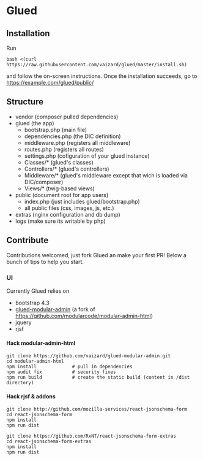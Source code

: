 # Glued

## Installation

Run

```
bash <(curl https://raw.githubusercontent.com/vaizard/glued/master/install.sh)
```

and follow the on-screen instructions. Once the installation succeeds, go to
https://example.com/glued/public/ 

## Structure

- vendor (composer pulled dependencies)
- glued (the app)
  - bootstrap.php (main file)
  - dependencies.php (the DIC definition)
  - middleware.php (registers all middleware)
  - routes.php (registers all routes)
  - settings.php (cofiguration of your glued instance)
  - Classes/* (glued's classes)
  - Controllers/* (glued's controllers)
  - Middleware/* (glued's middleware except that wich is loaded via DIC/composer)
  - Views/* (twig-based views)
- public (document root for app users)
  - index.php (just includes glued/bootstrap.php)
  - all public files (css, images, js, etc.)
- extras (nginx configuration and db dump)
- logs (make sure its writable by php)

## Contribute

Contributions welcomed, just fork Glued an make your first PR! Below a bunch of tips to help you start.

### UI 

Currently Glued relies on

- bootstrap 4.3
- [glued-modular-admin](https://github.com/vaizard/glued-modular-admin) (a fork of https://github.com/modularcode/modular-admin-html)
- jquery
- rjsf

#### Hack modular-admin-html

```
git clone https://github.com/vaizard/glued-modular-admin.git
cd modular-admin-html
npm install             # pull in dependencies
npm audit fix           # security fixes
npm run build           # create the static build (content in /dist directory)
```

#### Hack rjsf & addons

```
git clone http://github.com/mozilla-services/react-jsonschema-form
cd react-jsonschema-form
npm install
npm run dist

git clone https://github.com/RxNT/react-jsonschema-form-extras
cd react-jsonschema-form-extras
npm install
npm run dist
```
